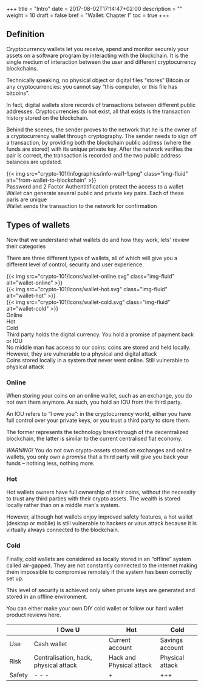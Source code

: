 +++
title = "Intro"
date = 2017-08-02T17:14:47+02:00
description = ""
weight = 10
draft = false
bref = "Wallet: Chapter I"
toc = true
+++


## Definition



Cryptocurrency wallets let you receive, spend and monitor securely your assets on a software program by interacting with the blockchain. 
It is the single medium of interaction between the user and different cryptocurrency blockchains.

Technically speaking, no physical object or digital files “stores” Bitcoin or any cryptocurrencies: you cannot say “this computer, or this file has bitcoins”.

In fact, digital wallets store records of transactions between different public addresses. Cryptocurrencies do not exist, all that exists is the transaction history stored on the blockchain.

Behind the scenes, the sender proves to the network that he is the owner of a cryptocurrency wallet through cryptography. The sender needs to sign off a transaction, by providing both the blockchain public address (where the funds are stored) with its unique private key. After the network verifies the pair is correct, the transaction is recorded and the two public address balances are updated.



<div class="container">
  <div class="row">
    <div class="col">
     {{< img src="crypto-101/infographics/info-wal1-1.png" class="img-fluid" alt="from-wallet-to-blockchain" >}}
    </div>
  </div>
   <div class="row">
    <div class="col">
      Password and 2 Factor Authentitification protect the access to a wallet
    </div>
    <div class="col">
      Wallet can generate several public and private key pairs. Each of these paris are unique
    </div>
    <div class="col">
      Wallet sends the transaction to the network for confirmation 
    </div>
</div>




## Types of wallets



Now that we understand what wallets do and how they work, lets' review their categories 

There are three different types of wallets, all of which will give you a different level of control, security and user experience.

<div class="container">
  <div class="row">
    <div class="col">
     {{< img src="crypto-101/icons/wallet-online.svg" class="img-fluid" alt="wallet-online" >}}
    </div>
    <div class="col">
     {{< img src="crypto-101/icons/wallet-hot.svg" class="img-fluid" alt="wallet-hot" >}}
    </div>
    <div class="col">
     {{< img src="crypto-101/icons/wallet-cold.svg" class="img-fluid" alt="wallet-cold" >}}
    </div>
  </div>
   <div class="row">
    <div class="col">
      Online
    </div>
    <div class="col">
      Hot
    </div>
    <div class="col">
      Cold
    </div>
  </div>
  <div class="row">
    <div class="col">
      Third party holds the digital currency. You hold a promise of payment back or IOU
    </div>
    <div class="col">
      No middle man has access to our coins: coins are stored and held locally. However, they are vulnerable to a physical and digital attack
    </div>
    <div class="col">
      Coins stored locally in a system that never went online. Still vulnerable to physical attack
    </div>
  </div>
</div>




### Online


When storing your coins on an online wallet, such as an exchange, you do not own them anymore. As such, you hold an IOU from the third party.

An IOU refers to “I owe you”: in the cryptocurrency world, either you have full control over your private keys, or you trust a third party to store them.

The former represents the technology breakthrough of the decentralized blockchain, the latter is similar to the current centralised fiat economy.

*WARNING!* You do not own crypto-assets stored on exchanges and online wallets, you only own a _promise_ that a third party will give you back your funds – nothing less, nothing more.




### Hot


Hot wallets owners have full ownership of their coins, without the necessity to trust any third parties with their crypto assets. The wealth is stored locally rather than on a middle man's system.

However, although hot wallets enjoy improved safety features, a hot wallet (desktop or mobile) is still vulnerable to hackers or virus attack because it is virtually always connected to the blockchain.




### Cold


Finally, cold wallets are considered as locally stored in an “offline” system called air-gapped. They are not constantly connected to the internet making them impossible to compromise remotely if the system has been correctly set up.

This level of security is achieved only when private keys are generated and stored in an offline environment.

You can either make your own DIY cold wallet or follow our hard wallet product reviews here.



|        | I Owe U                               | Hot                      | Cold            |
|--------|---------------------------------------|--------------------------|-----------------|
| Use    | Cash wallet                           | Current account          | Savings account |
| Risk   | Centralisation, hack, physical attack | Hack and Physical attack | Physical attack |
| Safety | - - -                                 | +                        | +++             |


